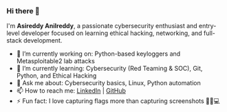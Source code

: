 ### Hi there 👋

I'm **Asireddy Anilreddy**, a passionate cybersecurity enthusiast and entry-level developer focused on learning ethical hacking, networking, and full-stack development.

- 🔭 I’m currently working on: Python-based keyloggers and Metasploitable2 lab attacks
- 🌱 I’m currently learning: Cybersecurity (Red Teaming & SOC), Git, Python, and Ethical Hacking
- 💬 Ask me about: Cybersecurity basics, Linux, Python automation
- 📫 How to reach me: [LinkedIn](https://www.linkedin.com/in/asireddyanilreddy) | [GitHub](https://github.com/AsireddyAnilreddy)
- ⚡ Fun fact: I love capturing flags more than capturing screenshots 🕵️‍♂️💻

